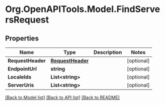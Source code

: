 # Org.OpenAPITools.Model.FindServersRequest

## Properties

Name | Type | Description | Notes
------------ | ------------- | ------------- | -------------
**RequestHeader** | [**RequestHeader**](RequestHeader.md) |  | [optional] 
**EndpointUrl** | **string** |  | [optional] 
**LocaleIds** | **List&lt;string&gt;** |  | [optional] 
**ServerUris** | **List&lt;string&gt;** |  | [optional] 

[[Back to Model list]](../README.md#documentation-for-models) [[Back to API list]](../README.md#documentation-for-api-endpoints) [[Back to README]](../README.md)

